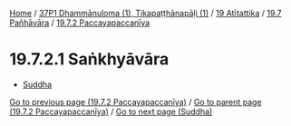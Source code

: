 
[Home](/) / [37P1 Dhammānuloma (1), Tikapaṭṭhānapāḷi (1)](../../...md) / [19 Atītattika](../...md) / [19.7 Pañhāvāra](...md) / [19.7.2 Paccayapaccanīya](../37P1/19/19.7/19.7.2.md)

# 19.7.2.1 Saṅkhyāvāra

* [Suddha](19.7.2.1/Suddha.md)

[Go to previous page (19.7.2 Paccayapaccanīya)](../37P1/19/19.7/19.7.2.md) / [Go to parent page (19.7.2 Paccayapaccanīya)](../37P1/19/19.7/19.7.2.md) / [Go to next page (Suddha)](19.7.2.1/Suddha.md)


